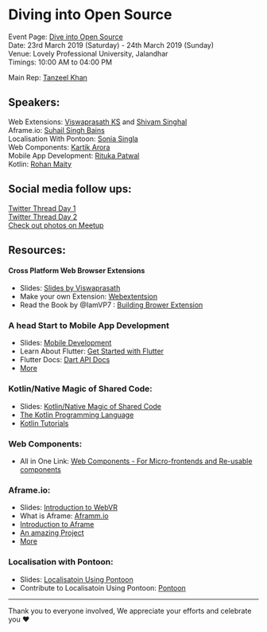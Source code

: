 # Diving into Open Source

Event Page: [Dive into Open Source](https://www.meetup.com/MozillaPunjab/events/259558086/)   
Date: 23rd March 2019 (Saturday) - 24th March 2019 (Sunday)  
Venue: Lovely Professional University, Jalandhar  
Timings: 10:00 AM to 04:00 PM

Main Rep: [Tanzeel Khan](https://mozillians.org/en-US/u/tanzeelkhan/)

## Speakers:  
 Web Extensions: [Viswaprasath KS](https://mozillians.org/en-US/u/SHIHAN.VISWA/) and [Shivam Singhal](https://mozillians.org/en-US/u/championshuttler/)   
 Aframe.io: [Suhail Singh Bains](https://mozillians.org/en-US/u/suhailsinghbains/)  
 Localisation With Pontoon: [Sonia Singla](https://mozillians.org/en-US/u/soniasingla/)   
 Web Components: [Kartik Arora](https://www.linkedin.com/in/karx01/)   
 Mobile App Development: [Rituka Patwal](https://www.linkedin.com/in/ORePoala/)   
 Kotlin: [Rohan Maity](https://www.linkedin.com/in/thelimitbreaker/)   


## Social media follow ups: 
[Twitter Thread Day 1](https://twitter.com/MozPunjab/status/1109997747250364417)   
[Twitter Thread Day 2](https://twitter.com/MozPunjab/status/1109433411473735686)  
[Check out photos on Meetup](https://www.meetup.com/MozillaPunjab/events/259558086/)   

## Resources:
#### Cross Platform Web Browser Extensions
- Slides: [Slides by Viswaprasath](https://www.slideshare.net/VISWAPRASATHKS/gnunify-18)
- Make your own Extension: [Webextentsion](https://webextensions.tech/)
- Read the Book by @IamVP7 : [Building Brower Extension](https://leanpub.com/mozwebext/)

### A head Start to Mobile App Development
- Slides: [Mobile Development](https://docs.google.com/presentation/d/1I_9B3PSVPwRVGKn7YiY6Ff9wvXTxZpbW9JXz8P0kzSw/edit?usp=drivesdk)
- Learn About Flutter: [Get Started with Flutter](https://flutter.dev/)
- Flutter Docs: [Dart API Docs](https://docs.flutter.io/)
- [More](https://github.com/MozillaPunjab/Resources/tree/master/Diving%20Into%20Open%20Source/Flutter_by_ORePoala)

### Kotlin/Native Magic of Shared Code:
- Slides: [Kotlin/Native Magic of Shared Code](https://docs.google.com/presentation/d/1sN43QmAcQG02KNEs6SnPHuW6XCJ_3IohOHP1tYNdq4g/edit#slide=id.p)
- [The Kotlin Programming Language](https://kotlinlang.org/)
- [Kotlin Tutorials](https://kotlinlang.org/docs/tutorials/)

### Web Components:
- All in One Link: [Web Components - For Micro-frontends and Re-usable components](https://karx.github.io/WebComponents/)

### Aframe.io:
- Slides: [Introduction to WebVR](https://docs.google.com/presentation/d/1vRfsblR__UBDNoOIJw1yyF5twfhBw4-XtPB_TbtpKL0/edit?usp=sharing)
- What is Aframe: [Aframm.io](https://aframe.io/)
- [Introduction to Aframe](https://aframe.io/docs/0.9.0/introduction/)
- [An amazing Project](https://jeromeetienne.github.io/AR.js/three.js/examples/mobile-performance.html)
- [More](https://github.com/MozillaPunjab/Resources/tree/master/Diving%20Into%20Open%20Source/WebVR_by_suhailsinghbains)

### Localisation with Pontoon:
- Slides: [Localisatoin Using Pontoon](https://docs.google.com/presentation/d/1Xfvbia4_XJYyroUxiJNsEhx9gWfK-csIf5-1gqHTh_g/edit)
- Contribute to Localisatoin Using Pontoon: [Pontoon](http://pontoon.mozilla.org/)

---
Thank you to everyone involved, We appreciate your efforts and celebrate you :hearts:
